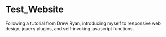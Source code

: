 # Test_Website
Following a tutorial from Drew Ryan, introducing myself to responsive web design, jquery plugins, and self-invoking javascript functions.
